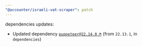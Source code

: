 ```yaml
---
"@accounter/israeli-vat-scraper": patch
---
```

dependencies updates:
  - Updated dependency [`puppeteer@22.14.0` ↗︎](https://www.npmjs.com/package/puppeteer/v/22.14.0) (from `22.13.1`, in `dependencies`)
